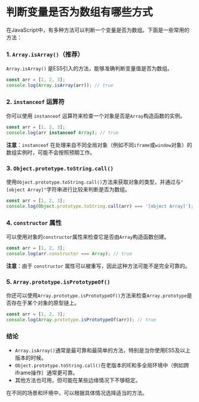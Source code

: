 # 判断变量是否为数组有哪些方式

在JavaScript中，有多种方法可以判断一个变量是否为数组。下面是一些常用的方法：

### 1. `Array.isArray()`（推荐）

`Array.isArray()` 是ES5引入的方法，能够准确判断变量值是否为数组。

```javascript
const arr = [1, 2, 3];
console.log(Array.isArray(arr)); // true
```

### 2. `instanceof` 运算符

你可以使用 `instanceof` 运算符来检查一个对象是否是`Array`构造函数的实例。

```javascript
const arr = [1, 2, 3];
console.log(arr instanceof Array); // true
```
**注意**：`instanceof` 在处理来自不同全局对象（例如不同`iframe`或`window`对象）的数组实例时，可能不会按照预期工作。

### 3. `Object.prototype.toString.call()`

使用`Object.prototype.toString.call()`方法来获取对象的类型，并通过与`"[object Array]"`字符串进行比较来判断是否为数组。

```javascript
const arr = [1, 2, 3];
console.log(Object.prototype.toString.call(arr) === '[object Array]'); // true
```

### 4. `constructor` 属性

可以使用对象的`constructor`属性来检查它是否由`Array`构造函数创建。

```javascript
const arr = [1, 2, 3];
console.log(arr.constructor === Array); // true
```
**注意**：由于 `constructor` 属性可以被重写，因此这种方法可能不是完全可靠的。

### 5. `Array.prototype.isPrototypeOf()`

你还可以使用`Array.prototype.isPrototypeOf()`方法来检查`Array.prototype`是否存在于某个对象的原型链上。

```javascript
const arr = [1, 2, 3];
console.log(Array.prototype.isPrototypeOf(arr)); // true
```

### 结论

- `Array.isArray()`通常是最可靠和最简单的方法，特别是当你使用ES5及以上版本的时候。
- `Object.prototype.toString.call()`在老版本的IE和多全局环境中（例如跨iframe操作）通常更可靠。
- 其他方法也可用，但可能在某些边缘情况下不够稳定。

在不同的场景和环境中，可以根据具体情况选择适当的方法。